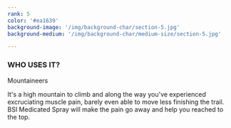 ```yaml
---
rank: 5
color: '#ea1639'
background-image: '/img/background-char/section-5.jpg'
background-medium: '/img/background-char/medium-size/section-5.jpg'

---
```


<h3>WHO USES IT?</h3>
<span>Mountaineers</span>
<p> It's a high mountain to climb and along the way you've experienced excruciating muscle pain, barely even able to move less finishing the trail. BSI Medicated Spray will make the pain go away and help you reached to the top.</p>
